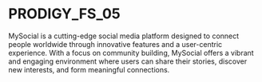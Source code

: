 # PRODIGY_FS_05
MySocial is a cutting-edge social media platform designed to connect people worldwide through innovative features and a user-centric experience. With a focus on community building, MySocial offers a vibrant and engaging environment where users can share their stories, discover new interests, and form meaningful connections.
